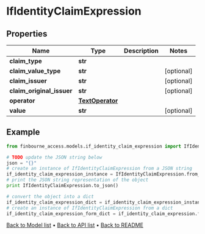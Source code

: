 # IfIdentityClaimExpression


## Properties
Name | Type | Description | Notes
------------ | ------------- | ------------- | -------------
**claim_type** | **str** |  | 
**claim_value_type** | **str** |  | [optional] 
**claim_issuer** | **str** |  | [optional] 
**claim_original_issuer** | **str** |  | [optional] 
**operator** | [**TextOperator**](TextOperator.md) |  | 
**value** | **str** |  | [optional] 

## Example

```python
from finbourne_access.models.if_identity_claim_expression import IfIdentityClaimExpression

# TODO update the JSON string below
json = "{}"
# create an instance of IfIdentityClaimExpression from a JSON string
if_identity_claim_expression_instance = IfIdentityClaimExpression.from_json(json)
# print the JSON string representation of the object
print IfIdentityClaimExpression.to_json()

# convert the object into a dict
if_identity_claim_expression_dict = if_identity_claim_expression_instance.to_dict()
# create an instance of IfIdentityClaimExpression from a dict
if_identity_claim_expression_form_dict = if_identity_claim_expression.from_dict(if_identity_claim_expression_dict)
```
[Back to Model list](../README.md#documentation-for-models) &#8226; [Back to API list](../README.md#documentation-for-api-endpoints) &#8226; [Back to README](../README.md)


